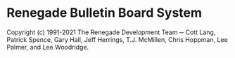 # Renegade Bulletin Board System
Copyright (c) 1991-2021 The Renegade Development Team ─ Cott Lang, Patrick Spence, Gary Hall, Jeff Herrings, T.J. McMillen, Chris Hoppman, Lee Palmer, and Lee Woodridge.
#